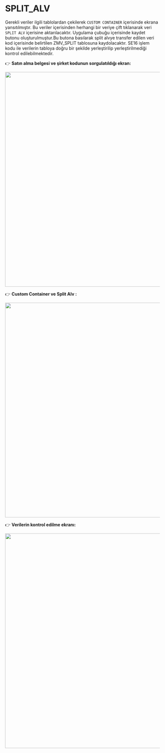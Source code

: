 # SPLIT_ALV
Gerekli veriler ilgili tablolardan çekilerek `CUSTOM CONTAINER` içerisinde ekrana yansıtılmıştır. Bu veriler içerisinden herhangi bir veriye çift tıklanarak veri `SPLIT ALV` içerisine aktarılacaktır. Uygulama çubuğu içerisinde kaydet  butonu oluşturulmuştur.Bu butona basılarak split alvye transfer edilen veri kod içerisinde belirtilen ZMV_SPLIT tablosuna kaydolacaktır. 
SE16 işlem kodu ile verilerin tabloya doğru bir şekilde yerleştirilip yerleştirilmediği kontrol edilebilmektedir.

:point_right: **Satın alma belgesi ve şirket kodunun sorgulatıldığı ekran:**

<img src="https://user-images.githubusercontent.com/55049795/151675238-b430bcb6-3141-40bc-b80e-051744e733da.png" width="700">

:point_right: **Custom Container ve Split Alv :**

<img src="https://user-images.githubusercontent.com/55049795/151675286-0b6bcd4e-e0fa-4cff-bd01-e32b8fb083d7.png" width="700">


:point_right: **Verilerin kontrol edilme ekranı:**

<img src="https://user-images.githubusercontent.com/55049795/151675821-fe754382-d50b-4787-ab22-1adfdbd125b6.png" width="700">

